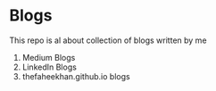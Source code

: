 # Blogs
This repo is al about collection of blogs written by me 

1. Medium Blogs
2. LinkedIn Blogs
4. thefaheekhan.github.io  blogs
